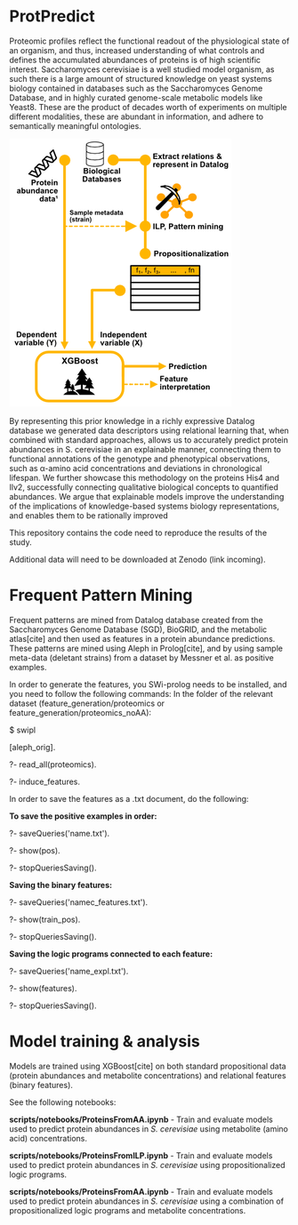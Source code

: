 # ProtPredict

Proteomic profiles reflect the functional readout of the physiological state of an organism, and
thus, increased understanding of what controls and defines the accumulated abundances of proteins is of
high scientific interest. Saccharomyces cerevisiae is a well studied model organism, as such there is a large
amount of structured knowledge on yeast systems biology contained in databases such as the Saccharomyces
Genome Database, and in highly curated genome-scale metabolic models like Yeast8. These are the product
of decades worth of experiments on multiple different modalities, these are abundant in information, and
adhere to semantically meaningful ontologies.

![alt text](https://github.com/DanielBrunnsaker/ProtPredict/blob/main/Schematic.png?raw=true)

By representing this prior knowledge in a richly expressive Datalog database we generated data
descriptors using relational learning that, when combined with standard approaches, allows us to accurately
predict protein abundances in S. cerevisiae in an explainable manner, connecting them to functional
annotations of the genotype and phenotypical observations, such as α-amino acid concentrations and
deviations in chronological lifespan. We further showcase this methodology on the proteins His4 and Ilv2,
successfully connecting qualitative biological concepts to quantified abundances. We argue that explainable
models improve the understanding of the implications of knowledge-based systems biology representations,
and enables them to be rationally improved

This repository contains the code need to reproduce the results of the study.

Additional data will need to be downloaded at Zenodo (link incoming).

# Frequent Pattern Mining

Frequent patterns are mined from Datalog database created from the Saccharomyces Genome Database (SGD), BioGRID, 
and the metabolic atlas[cite] and then used as features in a protein abundance predictions.  These patterns are mined using Aleph in Prolog[cite], and by
using sample meta-data (deletant strains) from a dataset by Messner et al. as positive examples.

In order to generate the features, you SWi-prolog needs to be installed, and you need to follow the following commands:
In the folder of the relevant dataset (feature_generation/proteomics or feature_generation/proteomics_noAA):

$ swipl

[aleph_orig].

?- read_all(proteomics).

?- induce_features.

In order to save the features as a .txt document, do the following:

**To save the positive examples in order:**

?- saveQueries('name.txt'). 

?- show(pos).

?- stopQueriesSaving().


**Saving the binary features:**

?- saveQueries('namec_features.txt'). 

?- show(train_pos).

?- stopQueriesSaving().


**Saving the logic programs connected to each feature:**

?- saveQueries('name_expl.txt'). 

?- show(features).

?- stopQueriesSaving().


# Model training & analysis

Models are trained using XGBoost[cite] on both standard propositional data (protein abundances and metabolite concentrations) 
and relational features (binary features).

See the following notebooks:

**scripts/notebooks/ProteinsFromAA.ipynb** - Train and evaluate models used to predict protein abundances in *S. cerevisiae* using metabolite (amino acid) concentrations.

**scripts/notebooks/ProteinsFromILP.ipynb** - Train and evaluate models used to predict protein abundances in *S. cerevisiae* using propositionalized logic programs.

**scripts/notebooks/ProteinsFromAA.ipynb** - Train and evaluate models used to predict protein abundances in *S. cerevisiae* using a combination of propositionalized logic programs and metabolite concentrations.






